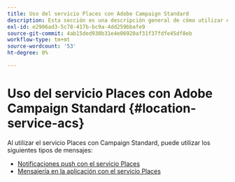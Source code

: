 ```yaml
---
title: Uso del servicio Places con Adobe Campaign Standard
description: Esta sección es una descripción general de cómo utilizar el servicio de Places con Campaign Standard.
exl-id: e2906ad3-5c78-417b-bc9a-4dd259bbafe9
source-git-commit: 4ab15ded930b31e4e06920af31f37fdfe45df8eb
workflow-type: tm+mt
source-wordcount: '53'
ht-degree: 0%

---
```


# Uso del servicio Places con Adobe Campaign Standard {#location-service-acs}

Al utilizar el servicio Places con Campaign Standard, puede utilizar los siguientes tipos de mensajes:

* [Notificaciones push con el servicio Places](/help/use-places-with-other-solutions/places-acs/places-acs-push-notifications.md)
* [Mensajería en la aplicación con el servicio Places](/help/use-places-with-other-solutions/places-acs/places-acs-in-app-messages.md)
